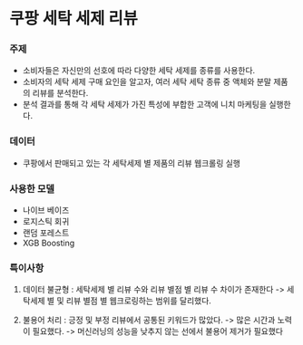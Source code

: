 # 쿠팡 세탁 세제 리뷰

### 주제
* 소비자들은 자신만의 선호에 따라 다양한 세탁 세제를 종류를 사용한다.
* 소비자의 세탁 세제 구매 요인을 알고자, 여러 세탁 세탁 종류 중 액체와 분말 제품의 리뷰를 분석한다.
* 분석 결과를 통해 각 세탁 세제가 가진 특성에 부합한 고객에 니치 마케팅을 실행한다.

### 데이터
* 쿠팡에서 판매되고 있는 각 세탁세제 별 제품의 리뷰 웹크롤링 실행

### 사용한 모델
* 나이브 베이즈
* 로지스틱 회귀
* 랜덤 포레스트
* XGB Boosting

### 특이사항
1. 데이터 불균형 : 세탁세제 별 리뷰 수와 리뷰 별점 별 리뷰 수 차이가 존재한다
-> 세탁세제 별 및 리뷰 별점 별 웹크로링하는 범위를 달리했다.

2. 불용어 처리 : 긍정 및 부정 리뷰에서 공통된 키워드가 많았다.
-> 많은 시간과 노력이 필요했다.
-> 머신러닝의 성능을 낮추지 않는 선에서 불용어 제거가 필요했다
